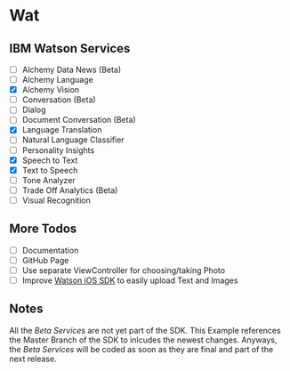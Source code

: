 # Wat

## IBM Watson Services

- [ ] Alchemy Data News (Beta)
- [ ] Alchemy Language
- [x] Alchemy Vision
- [ ] Conversation (Beta)
- [ ] Dialog
- [ ] Document Conversation (Beta)
- [x] Language Translation
- [ ] Natural Language Classifier
- [ ] Personality Insights
- [x] Speech to Text
- [x] Text to Speech
- [ ] Tone Analyzer
- [ ] Trade Off Analytics (Beta)
- [ ] Visual Recognition

## More Todos

- [ ] Documentation
- [ ] GitHub Page
- [ ] Use separate ViewController for choosing/taking Photo
- [ ] Improve [Watson iOS SDK](https://github.com/watson-developer-cloud/ios-sdk) to easily upload Text and Images

## Notes

All the *Beta Services* are not yet part of the SDK. This Example references the Master Branch of the SDK to inlcudes the newest changes. Anyways, the *Beta Services* will be coded as soon as they are final and part of the next release.
